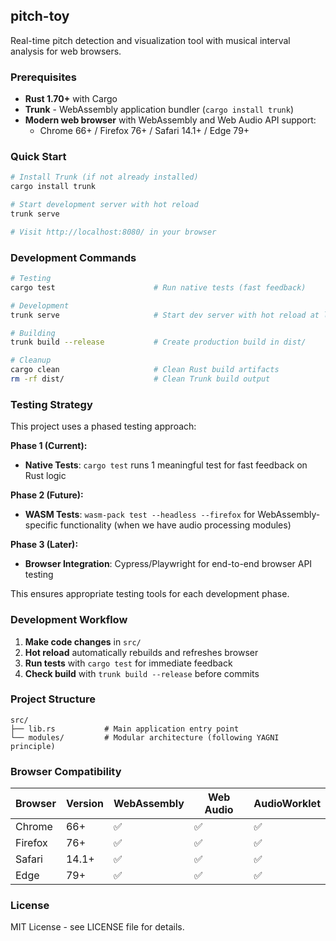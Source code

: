 ## pitch-toy

Real-time pitch detection and visualization tool with musical interval analysis for web browsers.

### Prerequisites

- **Rust 1.70+** with Cargo
- **Trunk** - WebAssembly application bundler (`cargo install trunk`)
- **Modern web browser** with WebAssembly and Web Audio API support:
  - Chrome 66+ / Firefox 76+ / Safari 14.1+ / Edge 79+

### Quick Start

```bash
# Install Trunk (if not already installed)
cargo install trunk

# Start development server with hot reload
trunk serve

# Visit http://localhost:8080/ in your browser
```

### Development Commands

```bash
# Testing
cargo test                      # Run native tests (fast feedback)

# Development
trunk serve                     # Start dev server with hot reload at localhost:8080

# Building
trunk build --release           # Create production build in dist/

# Cleanup  
cargo clean                     # Clean Rust build artifacts
rm -rf dist/                    # Clean Trunk build output
```

### Testing Strategy

This project uses a phased testing approach:

**Phase 1 (Current):**
- **Native Tests**: `cargo test` runs 1 meaningful test for fast feedback on Rust logic

**Phase 2 (Future):**
- **WASM Tests**: `wasm-pack test --headless --firefox` for WebAssembly-specific functionality (when we have audio processing modules)

**Phase 3 (Later):**
- **Browser Integration**: Cypress/Playwright for end-to-end browser API testing

This ensures appropriate testing tools for each development phase.

### Development Workflow

1. **Make code changes** in `src/`
2. **Hot reload** automatically rebuilds and refreshes browser
3. **Run tests** with `cargo test` for immediate feedback
4. **Check build** with `trunk build --release` before commits

### Project Structure

```
src/
├── lib.rs           # Main application entry point  
└── modules/         # Modular architecture (following YAGNI principle)
```

### Browser Compatibility

| Browser | Version | WebAssembly | Web Audio | AudioWorklet |
|---------|---------|-------------|-----------|--------------|
| Chrome  | 66+     | ✅          | ✅        | ✅           |
| Firefox | 76+     | ✅          | ✅        | ✅           |
| Safari  | 14.1+   | ✅          | ✅        | ✅           |
| Edge    | 79+     | ✅          | ✅        | ✅           |

### License

MIT License - see LICENSE file for details. 

